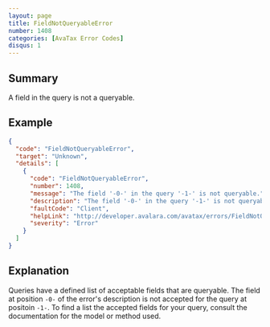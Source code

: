 ```yaml
---
layout: page
title: FieldNotQueryableError
number: 1408
categories: [AvaTax Error Codes]
disqus: 1
---
```


## Summary

A field in the query is not a queryable. 

## Example

```json
{
  "code": "FieldNotQueryableError",
  "target": "Unknown",
  "details": [
    {
      "code": "FieldNotQueryableError",
      "number": 1408,
      "message": "The field '-0-' in the query '-1-' is not queryable.",
      "description": "The field '-0-' in the query '-1-' is not queryable.",
      "faultCode": "Client",
      "helpLink": "http://developer.avalara.com/avatax/errors/FieldNotQueryableError",
      "severity": "Error"
    }
  ]
}
```

## Explanation

Queries have a defined list of acceptable fields that are queryable. The field at position `-0-` of the error's description is not accepted for the query at positoin `-1-`. To find a list the accepted fields for your query, consult the documentation for the model or method used. 
